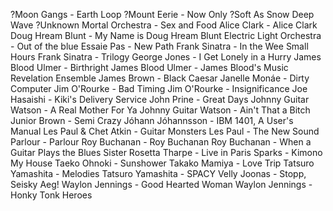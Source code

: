 ?Moon Gangs - Earth Loop
?Mount Eerie - Now Only
?Soft As Snow Deep Wave
?Unknown Mortal Orchestra - Sex and Food
Alice Clark - Alice Clark
Doug Hream Blunt - My Name is Doug Hream Blunt
Electric Light Orchestra - Out of the blue
Essaie Pas - New Path
Frank Sinatra - In the Wee Small Hours
Frank Sinatra - Trilogy
George Jones - I Get Lonely in a Hurry
James Blood Ulmer - Birthright
James Blood Ulmer - James Blood's Music Revelation Ensemble
James Brown - Black Caesar
Janelle Monáe - Dirty Computer
Jim O'Rourke - Bad Timing
Jim O'Rourke - Insignificance
Joe Hasaishi - Kiki's Delivery Service
John Prine - Great Days
Johnny Guitar Watson - A Real Mother For Ya
Johnny Guitar Watson - Ain't That a Bitch
Junior Brown - Semi Crazy
Jóhann Jóhannsson - IBM 1401, A User's Manual
Les Paul & Chet Atkin - Guitar Monsters
Les Paul - The New Sound
Parlour - Parlour
Roy Buchanan - Roy Buchanan
Roy Buchanan - When a Guitar Plays the Blues
Sister Rosetta Tharpe - Live in Paris
Sparks - Kimono My House
Taeko Ohnoki - Sunshower
Takako Mamiya - Love Trip
Tatsuro Yamashita - Melodies
Tatsuro Yamashita - SPACY
Velly Joonas - Stopp, Seisky Aeg!
Waylon Jennings - Good Hearted Woman
Waylon Jennings - Honky Tonk Heroes
